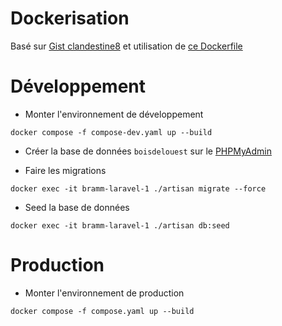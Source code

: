 # Dockerisation

Basé sur [Gist clandestine8](https://gist.github.com/clandestine8/48eb01d49a5ef919b0632aa07e41c860) et utilisation de [ce Dockerfile](https://cours.brosseau.ovh/tp/ops/deployer-laravel-docker.html)

# Développement

- Monter l'environnement de développement
```
docker compose -f compose-dev.yaml up --build
```

- Créer la base de données `boisdelouest` sur le [PHPMyAdmin](localhost:8001)

- Faire les migrations
```
docker exec -it bramm-laravel-1 ./artisan migrate --force
```

- Seed la base de données
```
docker exec -it bramm-laravel-1 ./artisan db:seed
```

# Production

- Monter l'environnement de production
```
docker compose -f compose.yaml up --build
```
